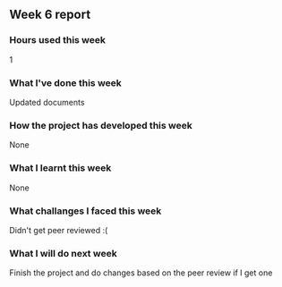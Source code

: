 ## Week 6 report

### Hours used this week
1

### What I've done this week
Updated documents

### How the project has developed this week
None 

### What I learnt this week
None

### What challanges I faced this week
Didn't get peer reviewed :(

### What I will do next week
Finish the project and do changes based on the peer review if I get one
